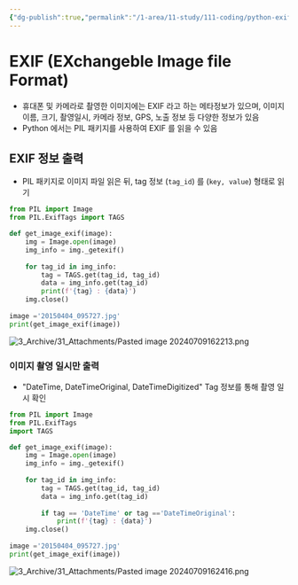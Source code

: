 ```yaml
---
{"dg-publish":true,"permalink":"/1-area/11-study/111-coding/python-exif/","tags":["Study/Camera"],"noteIcon":"","created":"2024-07-09, 02:25"}
---
```


# EXIF (EXchangeble Image file Format)
- 휴대폰 및 카메라로 촬영한 이미지에는 EXIF 라고 하는 메타정보가 있으며, 이미지 이름, 크기, 촬영일시, 카메라 정보, GPS, 노출 정보 등 다양한 정보가 있음
- Python 에서는 PIL 패키지를 사용하여 EXIF 를 읽을 수 있음

## EXIF 정보 출력
- PIL 패키지로 이미지 파일 읽은 뒤, tag 정보 (`tag_id`) 를 (`key, value`) 형태로 읽기

```python
from PIL import Image 
from PIL.ExifTags import TAGS 

def get_image_exif(image): 
	img = Image.open(image) 
	img_info = img._getexif() 
	
	for tag_id in img_info: 
		tag = TAGS.get(tag_id, tag_id) 
		data = img_info.get(tag_id) 
		print(f'{tag} : {data}') 
	img.close() 
	
image ='20150404_095727.jpg' 
print(get_image_exif(image))
```

![3_Archive/31_Attachments/Pasted image 20240709162213.png](/img/user/3_Archive/31_Attachments/Pasted%20image%2020240709162213.png)

### 이미지 촬영 일시만 출력
- "DateTime, DateTimeOriginal, DateTimeDigitized" Tag 정보를 통해 촬영 일시 확인

```python
from PIL import Image 
from PIL.ExifTags 
import TAGS 

def get_image_exif(image): 
	img = Image.open(image) 
	img_info = img._getexif() 
	
	for tag_id in img_info:
		tag = TAGS.get(tag_id, tag_id) 
		data = img_info.get(tag_id) 
		
		if tag == 'DateTime' or tag =='DateTimeOriginal': 
			print(f'{tag} : {data}') 
	img.close()
	
image ='20150404_095727.jpg' 
print(get_image_exif(image))
```

![3_Archive/31_Attachments/Pasted image 20240709162416.png](/img/user/3_Archive/31_Attachments/Pasted%20image%2020240709162416.png)

